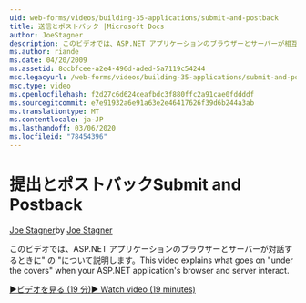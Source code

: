 ```yaml
---
uid: web-forms/videos/building-35-applications/submit-and-postback
title: 送信とポストバック |Microsoft Docs
author: JoeStagner
description: このビデオでは、ASP.NET アプリケーションのブラウザーとサーバーが相互作用するときに&quot; の &quot;について説明します。
ms.author: riande
ms.date: 04/20/2009
ms.assetid: 8ccbfcee-a2e4-496d-aded-5a7119c54244
msc.legacyurl: /web-forms/videos/building-35-applications/submit-and-postback
msc.type: video
ms.openlocfilehash: f2d27c6d624ceafbdc3f880ffc2a91cae0fddddf
ms.sourcegitcommit: e7e91932a6e91a63e2e46417626f39d6b244a3ab
ms.translationtype: MT
ms.contentlocale: ja-JP
ms.lasthandoff: 03/06/2020
ms.locfileid: "78454396"
---
```

# <a name="submit-and-postback"></a><span data-ttu-id="8543e-103">提出とポストバック</span><span class="sxs-lookup"><span data-stu-id="8543e-103">Submit and Postback</span></span>

<span data-ttu-id="8543e-104">[Joe Stagner](https://github.com/JoeStagner)</span><span class="sxs-lookup"><span data-stu-id="8543e-104">by [Joe Stagner](https://github.com/JoeStagner)</span></span>

<span data-ttu-id="8543e-105">このビデオでは、ASP.NET アプリケーションのブラウザーとサーバーが対話するときに&quot; の &quot;について説明します。</span><span class="sxs-lookup"><span data-stu-id="8543e-105">This video explains what goes on &quot;under the covers&quot; when your ASP.NET application's browser and server interact.</span></span>

[<span data-ttu-id="8543e-106">&#9654;ビデオを見る (19 分)</span><span class="sxs-lookup"><span data-stu-id="8543e-106">&#9654; Watch video (19 minutes)</span></span>](https://channel9.msdn.com/Blogs/ASP-NET-Site-Videos/submit-and-postback)
